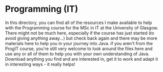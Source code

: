 # Programming (IT)

In this directory, you can find all of the resources I make available to help with the Programming course for the MSc in IT at the University of Glasgow. There might not be much here, especially if the course has just started (to avoid giving anything away...) but check back again and there may be more materials here to help you in your journey into Java. if you aren't from the ProgIT course, you're still very welcome to look around the files here and use any or all of them to help you with your own understanding of Java. Download anything you find and are interested in, get it to work and adapt it in interesting ways - it really helps!

